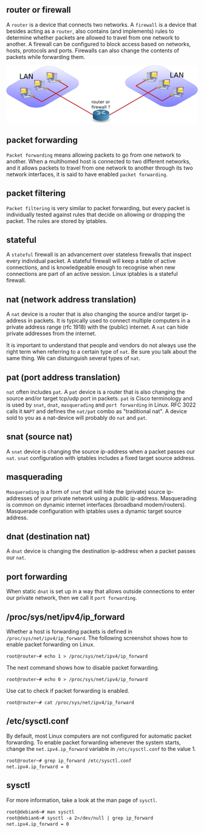 ## router or firewall

A `router` is a device that connects two networks. A
`firewall` is a device that besides acting as a `router`,
also contains (and implements) rules to determine whether packets are
allowed to travel from one network to another. A firewall can be
configured to block access based on networks, hosts, protocols and
ports. Firewalls can also change the contents of packets while
forwarding them.

![](images/router_or_firewall.png)

## packet forwarding

`Packet forwarding` means allowing packets to go from one network to
another. When a multihomed host is connected to two different networks,
and it allows packets to travel from one network to another through its
two network interfaces, it is said to have enabled
`packet forwarding`.

## packet filtering

`Packet filtering` is very similar to packet forwarding,
but every packet is individually tested against rules that decide on
allowing or dropping the packet. The rules are stored by iptables.

## stateful

A `stateful` firewall is an advancement over stateless
firewalls that inspect every individual packet. A stateful firewall will
keep a table of active connections, and is knowledgeable enough to
recognise when new connections are part of an active session. Linux
iptables is a stateful firewall.

## nat (network address translation)

A `nat` device is a router that is also changing the
source and/or target ip-address in packets. It is typically used to
connect multiple computers in a private address range (rfc 1918) with
the (public) internet. A `nat` can hide private addresses from the
internet.

It is important to understand that people and vendors do not always use
the right term when referring to a certain type of `nat`. Be sure you
talk about the same thing. We can distuinguish several types of `nat`.

## pat (port address translation)

`nat` often includes `pat`. A `pat` device is a router
that is also changing the source and/or target tcp/udp port in packets.
`pat` is Cisco terminology and is used by `snat`, `dnat`, `masquerading`
and `port forwarding` in Linux. RFC 3022 calls it `NAPT`
and defines the `nat/pat` combo as \"traditional nat\". A device sold to
you as a nat-device will probably do `nat` and `pat`.

## snat (source nat)

A `snat` device is changing the source ip-address when a
packet passes our `nat`. `snat` configuration with iptables includes a
fixed target source address.

## masquerading

`Masquerading` is a form of `snat` that will hide the
(private) source ip-addresses of your private network using a public
ip-address. Masquerading is common on dynamic internet interfaces
(broadband modem/routers). Masquerade configuration with iptables uses a
dynamic target source address.

## dnat (destination nat)

A `dnat` device is changing the destination ip-address
when a packet passes our `nat`.

## port forwarding

When static `dnat` is set up in a way that allows outside connections to
enter our private network, then we call it
`port forwarding`.

## /proc/sys/net/ipv4/ip_forward

Whether a host is forwarding packets is defined in
`/proc/sys/net/ipv4/ip_forward`. The following screenshot
shows how to enable packet forwarding on Linux.

    root@router~# echo 1 > /proc/sys/net/ipv4/ip_forward
        

The next command shows how to disable packet forwarding.

    root@router~# echo 0 > /proc/sys/net/ipv4/ip_forward
        

Use cat to check if packet forwarding is enabled.

    root@router~# cat /proc/sys/net/ipv4/ip_forward
        

## /etc/sysctl.conf

By default, most Linux computers are not configured for automatic packet
forwarding. To enable packet forwarding whenever the system starts,
change the `net.ipv4.ip_forward` variable in
`/etc/sysctl.conf` to the value 1.

    root@router~# grep ip_forward /etc/sysctl.conf 
    net.ipv4.ip_forward = 0

## sysctl

For more information, take a look at the man page of
`sysctl`.

    root@debian6~# man sysctl
    root@debian6~# sysctl -a 2>/dev/null | grep ip_forward
    net.ipv4.ip_forward = 0
